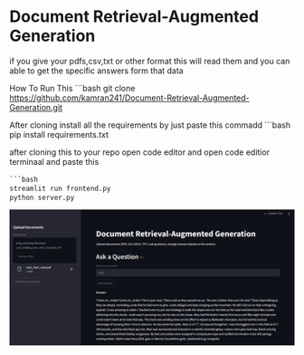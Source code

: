 # Document Retrieval-Augmented Generation
if you give your pdfs,csv,txt or other format this will read them and you can able to get the specific answers form that data 

How To Run This
    ```bash
       git clone https://github.com/kamran241/Document-Retrieval-Augmented-Generation.git


After cloning install all the requirements by just paste this commadd
       ```bash
       pip install requirements.txt

after cloning this to your repo open code editor and open code editior terminaal and paste this

    ```bash
    streamlit run frontend.py
    python server.py




![Project Overview](https://github.com/kamran241/Document-Retrieval-Augmented-Generation/blob/main/Screenshot%202025-04-17%20150132.png)
